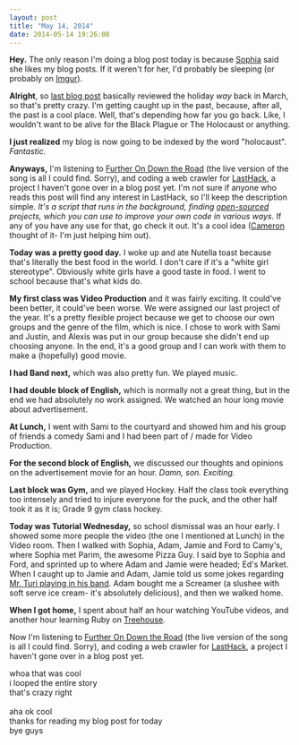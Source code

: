 ```yaml
---
layout: post
title: "May 14, 2014"
date: 2014-05-14 19:26:00
---
```


**Hey.** The only reason I'm doing a blog post today is because [Sophia](https://twitter.com/Sophia_Anne99) said she likes my blog posts. If it weren't for her, I'd probably be sleeping (or probably on [Imgur](http://imgur.com/)).

**Alright**, so [last blog post](http://blog.imjosh.me/april-30-2014) basically reviewed the holiday *way* back in March, so that's pretty crazy. I'm getting caught up in the past, because, after all, the past is a cool place. Well, that's depending how far you go back. Like, I wouldn't want to be alive for the Black Plague or The Holocaust or anything.

**I just realized** my blog is now going to be indexed by the word "holocaust". *Fantastic.*

**Anyways,** I'm listening to [Further On Down the Road](https://www.youtube.com/watch?v=I_e49phsuRQ) (the live version of the song is all I could find. Sorry), and coding a web crawler for [LastHack](https://github.com/LastHack/lasthack-crawler), a project I haven't gone over in a blog post yet. I'm not sure if anyone who reads this post will find any interest in LastHack, so I'll keep the description simple. *It's a script that runs in the background, finding [open-sourced](http://en.wikipedia.org/wiki/Open_source) projects, which you can use to improve your own code in various ways.* If any of you have any use for that, go check it out. It's a cool idea ([Cameron](https://twitter.com/thetoxicarcade) thought of it- I'm just helping him out).

**Today was a pretty good day.** I woke up and ate Nutella toast because that's literally the best food in the world. I don't care if it's a "white girl stereotype". Obviously white girls have a good taste in food. I went to school because that's what kids do.

**My first class was Video Production** and it was fairly exciting. It could've been better, it could've been worse. We were assigned our last project of the year. It's a pretty flexible project because we get to choose our own groups and the genre of the film, which is nice. I chose to work with Sami and Justin, and Alexis was put in our group because she didn't end up choosing anyone. In the end, it's a good group and I can work with them to make a (hopefully) good movie.

**I had Band next,** which was also pretty fun. We played music.

**I had double block of English,** which is normally not a great thing, but in the end we had absolutely no work assigned. We watched an hour long movie about advertisement.

**At Lunch,** I went with Sami to the courtyard and showed him and his group of friends a comedy Sami and I had been part of / made for Video Production.

**For the second block of English,** we discussed our thoughts and opinions on the advertisement movie for an hour. *Damn, son. Exciting.*

**Last block was Gym,** and we played Hockey. Half the class took everything too intensely and tried to injure everyone for the puck, and the other half took it as it is; Grade 9 gym class hockey.

**Today was Tutorial Wednesday,** so school dismissal was an hour early. I showed some more people the video (the one I mentioned at Lunch) in the Video room. Then I walked with Sophia, Adam, Jamie and Ford to Camy's, where Sophia met Parim, the awesome Pizza Guy. I said bye to Sophia and Ford, and sprinted up to where Adam and Jamie were headed; Ed's Market. When I caught up to Jamie and Adam, Jamie told us some jokes regarding [Mr. Turi playing in his band](https://www.youtube.com/watch?v=TCvMB51i7JM). Adam bought me a Screamer (a slushee with soft serve ice cream- it's absolutely delicious), and then we walked home.

**When I got home,** I spent about half an hour watching YouTube videos, and another hour learning Ruby on [Treehouse](http://teamtreehouse.com).

Now I'm listening to [Further On Down the Road](https://www.youtube.com/watch?v=I_e49phsuRQ) (the live version of the song is all I could find. Sorry), and coding a web crawler for [LastHack](https://github.com/LastHack/lasthack-crawler), a project I haven't gone over in a blog post yet.


whoa that was cool<br>
i looped the entire story<br>
that's crazy right<br><br>
aha ok cool<br>
thanks for reading my blog post for today<br>
bye guys
